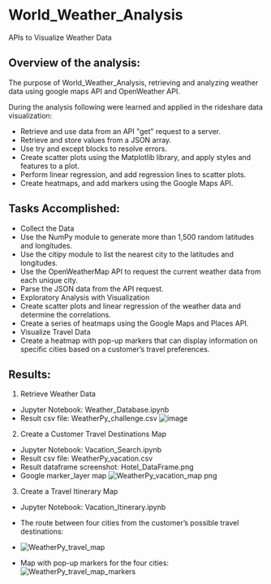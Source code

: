 # World_Weather_Analysis
APIs to Visualize Weather Data

## Overview of the analysis:
The purpose of World_Weather_Analysis, retrieving and analyzing weather data using google maps API and OpenWeather API. 

 During the analysis following were learned and applied in the rideshare data visualization:
  * Retrieve and use data from an API "get" request to a server.
  * Retrieve and store values from a JSON array.
  * Use try and except blocks to resolve errors.
  * Create scatter plots using the Matplotlib library, and apply styles and features to a plot.
  * Perform linear regression, and add regression lines to scatter plots.
  * Create heatmaps, and add markers using the Google Maps API.

## Tasks Accomplished:
  * Collect the Data
  * Use the NumPy module to generate more than 1,500 random latitudes and longitudes.
  * Use the citipy module to list the nearest city to the latitudes and longitudes.
  * Use the OpenWeatherMap API to request the current weather data from each unique city.
  * Parse the JSON data from the API request.
  * Exploratory Analysis with Visualization
  * Create scatter plots and linear regression of the weather data and determine the correlations.
  * Create a series of heatmaps using the Google Maps and Places API.
  * Visualize Travel Data
  * Create a heatmap with pop-up markers that can display information on specific cities based on a customer’s travel preferences.

## Results:

1. Retrieve Weather Data
  * Jupyter Notebook: Weather_Database.ipynb
  * Result csv file: WeatherPy_challenge.csv
    ![image](https://user-images.githubusercontent.com/79486450/114320685-124a9c80-9ae5-11eb-818c-162e65a05b36.png)

2. Create a Customer Travel Destinations Map
  * Jupyter Notebook: Vacation_Search.ipynb
  * Result csv file: WeatherPy_vacation.csv
  * Result dataframe screenshot: Hotel_DataFrame.png
  * Google marker_layer map
    ![WeatherPy_vacation_map png](https://user-images.githubusercontent.com/79486450/114320709-33ab8880-9ae5-11eb-9aaf-99aed8acd030.png)

3. Create a Travel Itinerary Map
  * Jupyter Notebook: Vacation_Itinerary.ipynb
  * The route between four cities from the customer’s possible travel destinations:
  * ![WeatherPy_travel_map](https://user-images.githubusercontent.com/79486450/114320728-56d63800-9ae5-11eb-96e1-27413f9298af.png)

  * Map with pop-up markers for the four cities:
    ![WeatherPy_travel_map_markers](https://user-images.githubusercontent.com/79486450/114320734-5d64af80-9ae5-11eb-942a-664f8af69cb1.png)


